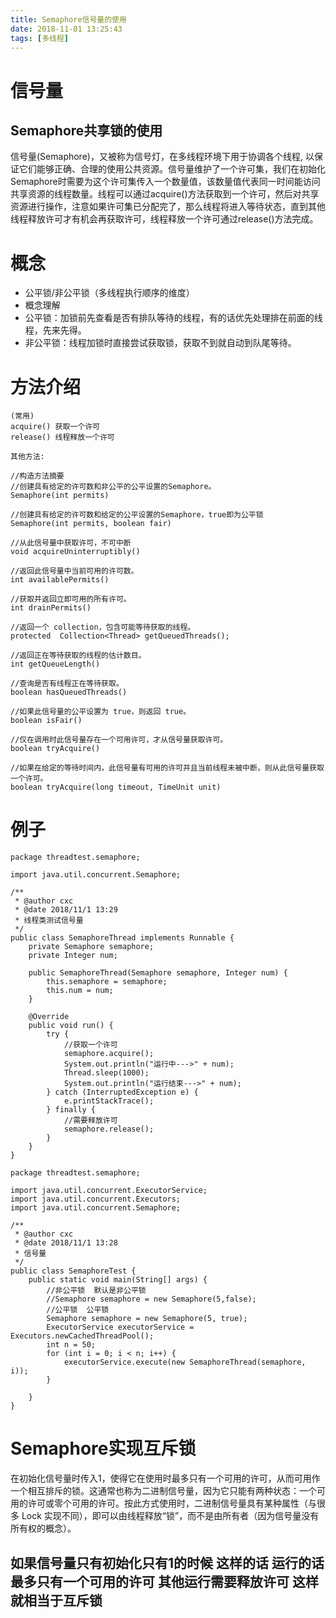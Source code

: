```yaml
---
title: Semaphore信号量的使用
date: 2018-11-01 13:25:43
tags: [多线程]
---
```


# 信号量 
## Semaphore共享锁的使用
信号量(Semaphore)，又被称为信号灯，在多线程环境下用于协调各个线程, 以保证它们能够正确、合理的使用公共资源。信号量维护了一个许可集，我们在初始化Semaphore时需要为这个许可集传入一个数量值，该数量值代表同一时间能访问共享资源的线程数量。线程可以通过acquire()方法获取到一个许可，然后对共享资源进行操作，注意如果许可集已分配完了，那么线程将进入等待状态，直到其他线程释放许可才有机会再获取许可，线程释放一个许可通过release()方法完成。

# 概念
* 公平锁/非公平锁（多线程执行顺序的维度）  
* 概念理解  
* 公平锁：加锁前先查看是否有排队等待的线程，有的话优先处理排在前面的线程，先来先得。  
* 非公平锁：线程加锁时直接尝试获取锁，获取不到就自动到队尾等待。

<!--more--> 

# 方法介绍

```
(常用)
acquire() 获取一个许可
release() 线程释放一个许可

其他方法:

//构造方法摘要
//创建具有给定的许可数和非公平的公平设置的Semaphore。
Semaphore(int permits) 

//创建具有给定的许可数和给定的公平设置的Semaphore，true即为公平锁     
Semaphore(int permits, boolean fair) 

//从此信号量中获取许可，不可中断
void acquireUninterruptibly() 

//返回此信号量中当前可用的许可数。      
int availablePermits() 

//获取并返回立即可用的所有许可。    
int drainPermits() 

//返回一个 collection，包含可能等待获取的线程。       
protected  Collection<Thread> getQueuedThreads();

//返回正在等待获取的线程的估计数目。        
int getQueueLength() 

//查询是否有线程正在等待获取。       
boolean hasQueuedThreads() 

//如果此信号量的公平设置为 true，则返回 true。          
boolean isFair() 

//仅在调用时此信号量存在一个可用许可，才从信号量获取许可。          
boolean tryAcquire() 

//如果在给定的等待时间内，此信号量有可用的许可并且当前线程未被中断，则从此信号量获取一个许可。        
boolean tryAcquire(long timeout, TimeUnit unit) 
```

# 例子

```
package threadtest.semaphore;

import java.util.concurrent.Semaphore;

/**
 * @author cxc
 * @date 2018/11/1 13:29
 * 线程类测试信号量
 */
public class SemaphoreThread implements Runnable {
    private Semaphore semaphore;
    private Integer num;

    public SemaphoreThread(Semaphore semaphore, Integer num) {
        this.semaphore = semaphore;
        this.num = num;
    }

    @Override
    public void run() {
        try {
            //获取一个许可
            semaphore.acquire();
            System.out.println("运行中--->" + num);
            Thread.sleep(1000);
            System.out.println("运行结束--->" + num);
        } catch (InterruptedException e) {
            e.printStackTrace();
        } finally {
            //需要释放许可
            semaphore.release();
        }
    }
}

```

```
package threadtest.semaphore;

import java.util.concurrent.ExecutorService;
import java.util.concurrent.Executors;
import java.util.concurrent.Semaphore;

/**
 * @author cxc
 * @date 2018/11/1 13:28
 * 信号量
 */
public class SemaphoreTest {
    public static void main(String[] args) {
        //非公平锁  默认是非公平锁
        //Semaphore semaphore = new Semaphore(5,false);
        //公平锁  公平锁
        Semaphore semaphore = new Semaphore(5, true);
        ExecutorService executorService = Executors.newCachedThreadPool();
        int n = 50;
        for (int i = 0; i < n; i++) {
            executorService.execute(new SemaphoreThread(semaphore, i));
        }

    }
}

```
# Semaphore实现互斥锁

在初始化信号量时传入1，使得它在使用时最多只有一个可用的许可，从而可用作一个相互排斥的锁。这通常也称为二进制信号量，因为它只能有两种状态：一个可用的许可或零个可用的许可。按此方式使用时，二进制信号量具有某种属性（与很多 Lock 实现不同），即可以由线程释放“锁”，而不是由所有者（因为信号量没有所有权的概念）。


## 如果信号量只有初始化只有1的时候 这样的话 运行的话最多只有一个可用的许可 其他运行需要释放许可 这样就相当于互斥锁
